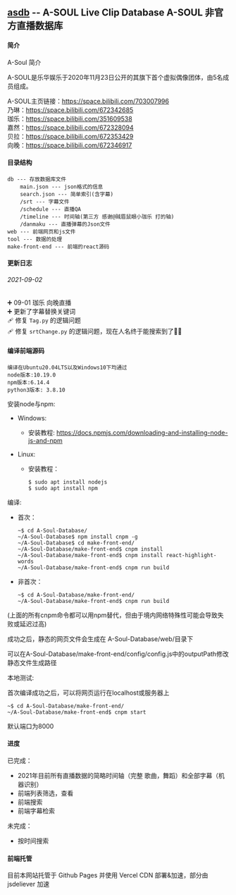## [asdb](https://asdb.live) -- A-SOUL Live Clip Database  A-SOUL 非官方直播数据库 

#### 简介
A-Soul 简介

A-SOUL是乐华娱乐于2020年11月23日公开的其旗下首个虚拟偶像团体，由5名成员组成。

A-SOUL主页链接：https://space.bilibili.com/703007996<br>
乃琳：https://space.bilibili.com/672342685<br>
珈乐：https://space.bilibili.com/351609538<br>
嘉然：https://space.bilibili.com/672328094<br>
贝拉：https://space.bilibili.com/672353429<br>
向晚：https://space.bilibili.com/672346917<br>


#### 目录结构
```
db --- 存放数据库文件
    main.json --- json格式的信息
    search.json --- 简单索引(含字幕)
    /srt --- 字幕文件
    /schedule --- 直播QA
    /timeline --- 时间轴(第三方 感谢@贼眉鼠眼小珈乐 打的轴) 
    /danmaku --- 直播弹幕的Json文件
web --- 前端网页和js文件
tool --- 数据的处理
make-front-end --- 前端的react源码
```
#### 更新日志
###### 2021-09-02
➕ 09-01 珈乐 向晚直播 <br>
➕ 更新了字幕替换关键词 <br>
🩹 修复 `Tag.py` 的逻辑问题 <br>
🩹 修复 `srtChange.py` 的逻辑问题，现在人名终于能搜索到了🧎🙇 <br>

#### 编译前端源码
    编译在Ubuntu20.04LTS以及Windows10下均通过
    node版本:10.19.0
    npm版本:6.14.4
    python3版本: 3.8.10

安装node与npm:

* Windows:
    * 安装教程: https://docs.npmjs.com/downloading-and-installing-node-js-and-npm

* Linux:
    * 安装教程：
        ```console
        $ sudo apt install nodejs
        $ sudo apt install npm 
        ```

编译:

* 首次：
    ```console
    ~$ cd A-Soul-Database/
    ~/A-Soul-Database$ npm install cnpm -g
    ~/A-Soul-Database$ cd make-front-end/
    ~/A-Soul-Database/make-front-end$ cnpm install
    ~/A-Soul-Database/make-front-end$ cnpm install react-highlight-words
    ~/A-Soul-Database/make-front-end$ cnpm run build
    ```
* 非首次：
    ```console
    ~$ cd A-Soul-Database/make-front-end/
    ~/A-Soul-Database/make-front-end$ cnpm run build
    ```
(上面的所有cnpm命令都可以用npm替代，但由于境内网络特殊性可能会导致失败或延迟过高)

成功之后，静态的网页文件会生成在 A-Soul-Database/web/目录下

可以在A-Soul-Database/make-front-end/config/config.js中的outputPath修改静态文件生成路径

本地测试:

首次编译成功之后，可以将网页运行在localhost或服务器上
```console
~$ cd A-Soul-Database/make-front-end/
~/A-Soul-Database/make-front-end$ cnpm start
```
默认端口为8000
#### 进度
已完成：
* 2021年目前所有直播数据的简略时间轴（完整 歌曲，舞蹈）和全部字幕（机器识别）
* 前端列表筛选，查看
* 前端搜索
* 前端字幕检索

未完成：
* 按时间搜索

#### 前端托管
目前本网站托管于 Github Pages 并使用 Vercel CDN 部署&加速，部分由 jsdeliever 加速
